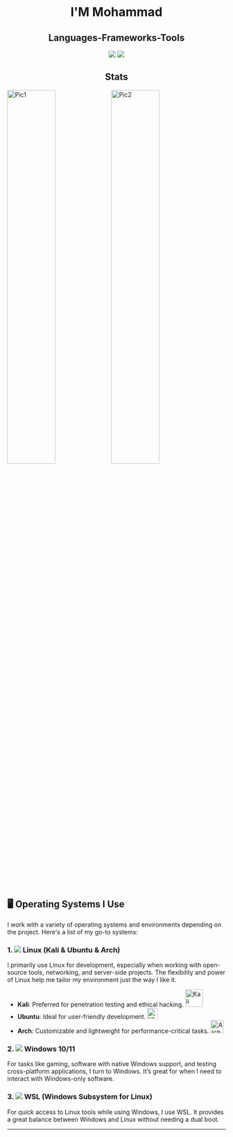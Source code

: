 <h1 align="center"> I'M Mohammad </h1>
<h2 align="center"> Languages-Frameworks-Tools </h2>
<div align="center">
    <img src="https://skillicons.dev/icons?i=react,bootstrap,mui,vscode,github,figma,tailwind,git"/>
    <img src="https://skillicons.dev/icons?i=nodejs,python,javascript,typescript,firebase,mongodb,c,java,nextjs,mysql,flask"/>
</div>



<h2 align="center"> Stats </h2>
<!--
<img alt="Pic1" align="left" width="47%" src="https://github-readme-stats.vercel.app/api?username=PyScriptPlus&show_icons=true&theme=panda"/>
Ye Them dg as
-->

<img alt="Pic1" align="left" width=47% src="https://github-readme-stats-salesp07.vercel.app/api?username=PyScriptPlus&count_private=true&show_icons=true&theme=panda&rank_icon=github&border_radius=10"/>
<img alt="Pic2" align="left" width="47%" src="https://github-readme-stats.vercel.app/api/top-langs/?username=PyScriptPlus&layout=compact&theme=panda"/>

<br clear="left"/>

<h2 align="left"> 🖥️ Operating Systems I Use </h2>

I work with a variety of operating systems and environments depending on the project. Here's a list of my go-to systems:
### 1. <img src="https://img.shields.io/badge/Linux-FCC624?style=for-the-badge&logo=linux&logoColor=black"/> Linux (Kali & Ubuntu & Arch)
I primarily use Linux for development, especially when working with open-source tools, networking, and server-side projects. The flexibility and power of Linux help me tailor my environment just the way I like it.
- **Kali**: Preferred for penetration testing and ethical hacking. <img src="https://www.kali.org/images/kali-dragon-icon.svg" alt="Kali Linux" width="40" height="40"/>
- **Ubuntu**: Ideal for user-friendly development. <img src="https://assets.ubuntu.com/v1/29985a98-ubuntu-logo32.png" alt="Ubuntu" width="25" height="25"/>
- **Arch**: Customizable and lightweight for performance-critical tasks. <img src="https://cdn.jsdelivr.net/gh/devicons/devicon/icons/archlinux/archlinux-original.svg" alt="Arch Linux" width="30" height="30"/>

### 2. <img src="https://img.shields.io/badge/Windows-0078D6?style=for-the-badge&logo=windows&logoColor=white"/> Windows 10/11
For tasks like gaming, software with native Windows support, and testing cross-platform applications, I turn to Windows. It’s great for when I need to interact with Windows-only software.

### 3. <img src="https://img.shields.io/badge/WSL-4D4D4D?style=for-the-badge&logo=linux&logoColor=white"/> WSL (Windows Subsystem for Linux)
For quick access to Linux tools while using Windows, I use WSL. It provides a great balance between Windows and Linux without needing a dual boot.

---

<!--
*I like to keep a flexible workflow, choosing the best system for the task at hand.*



<img src="https://raw.githubusercontent.com/devicons/devicon/master/icons/linux/linux-original.svg" alt="Linux" width="40" height="40"/>

<img src="https://upload.wikimedia.org/wikipedia/commons/a/a5/Archlinux-icon-crystal-64.svg" alt="Arch Linux" width="40" height="40"/>

<img src="https://assets.ubuntu.com/v1/29985a98-ubuntu-logo32.png" alt="Ubuntu" width="40" height="40"/>


<img src="https://www.kali.org/images/kali-dragon-icon.svg" alt="Kali Linux" width="40" height="40"/>
<img src="https://img.shields.io/badge/Linux-FCC624?style=for-the-badge&logo=linux&logoColor=black"/>
<img src="https://img.shields.io/badge/WSL-4D4D4D?style=for-the-badge&logo=linux&logoColor=white"/>
<img src="https://img.shields.io/badge/Windows-0078D6?style=for-the-badge&logo=windows&logoColor=white"/>
<img src="https://cdn.jsdelivr.net/gh/devicons/devicon/icons/archlinux/archlinux-original.svg" alt="Arch Linux" width="40" height="40"/>


<img src="https://raw.githubusercontent.com/devicons/devicon/master/icons/nodejs/nodejs-original-wordmark.svg" alt="Node.js" width="40" height="40"/>
-->
